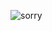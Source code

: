 ![sorry](https://user-images.githubusercontent.com/92662454/146666737-da2ddca9-3da7-4010-8626-20b4ffac3069.png)
